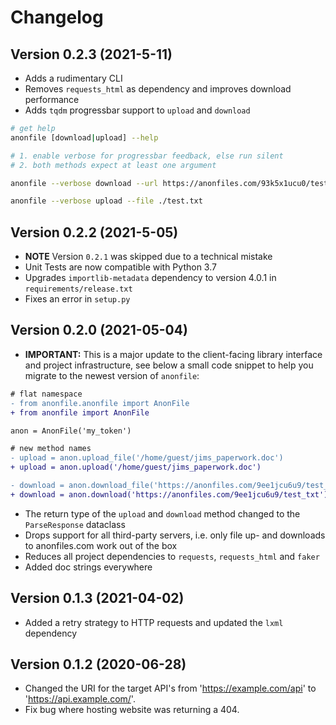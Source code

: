 
# Changelog

## Version 0.2.3 (2021-5-11)

- Adds a rudimentary CLI
- Removes `requests_html` as dependency and improves download performance
- Adds `tqdm` progressbar support to `upload` and `download`

```bash
# get help
anonfile [download|upload] --help

# 1. enable verbose for progressbar feedback, else run silent
# 2. both methods expect at least one argument

anonfile --verbose download --url https://anonfiles.com/93k5x1ucu0/test_txt

anonfile --verbose upload --file ./test.txt
```

## Version 0.2.2 (2021-5-05)

- **NOTE** Version `0.2.1` was skipped due to a technical mistake
- Unit Tests are now compatible with Python 3.7
- Upgrades `importlib-metadata` dependency to version 4.0.1 in `requirements/release.txt`
- Fixes an error in `setup.py`

## Version 0.2.0 (2021-05-04)

- **IMPORTANT:** This is a major update to the client-facing library interface
  and project infrastructure, see below a small code snippet to help you migrate
  to the newest version of `anonfile`:

```diff
# flat namespace
- from anonfile.anonfile import AnonFile
+ from anonfile import AnonFile

anon = AnonFile('my_token')

# new method names
- upload = anon.upload_file('/home/guest/jims_paperwork.doc')
+ upload = anon.upload('/home/guest/jims_paperwork.doc')

- download = anon.download_file('https://anonfiles.com/9ee1jcu6u9/test_txt')
+ download = anon.download('https://anonfiles.com/9ee1jcu6u9/test_txt')
```

- The return type of the `upload` and `download` method changed to the `ParseResponse`
  dataclass
- Drops support for all third-party servers, i.e. only file up- and downloads to
  anonfiles.com work out of the box
- Reduces all project dependencies to `requests`, `requests_html` and `faker`
- Added doc strings everywhere

## Version 0.1.3 (2021-04-02)

- Added a retry strategy to HTTP requests and updated the `lxml` dependency

## Version 0.1.2 (2020-06-28)

- Changed the URI for the target API's from 'https://example.com/api' to 'https://api.example.com/'.
- Fix bug where hosting website was returning a 404.
